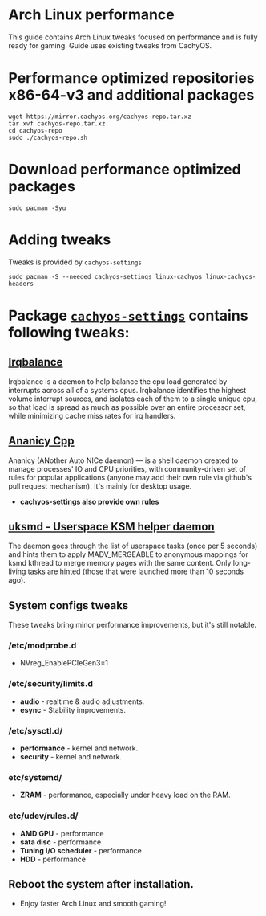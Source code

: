 # Arch Linux performance
This guide contains Arch Linux tweaks focused on performance and is fully ready for gaming. Guide uses existing tweaks from CachyOS.

# Performance optimized repositories x86-64-v3 and additional packages

```
wget https://mirror.cachyos.org/cachyos-repo.tar.xz
tar xvf cachyos-repo.tar.xz
cd cachyos-repo
sudo ./cachyos-repo.sh
```
# Download performance optimized packages
```
sudo pacman -Syu
```

# Adding tweaks
Tweaks is provided by `cachyos-settings`

```
sudo pacman -S --needed cachyos-settings linux-cachyos linux-cachyos-headers
```
# Package [`cachyos-settings`](https://github.com/CachyOS/CachyOS-Settings) contains following tweaks:

## [Irqbalance](https://github.com/Irqbalance/irqbalance)
Irqbalance is a daemon to help balance the cpu load generated by interrupts across all of a systems cpus. Irqbalance identifies the highest volume interrupt sources, and isolates each of them to a single unique cpu, so that load is spread as much as possible over an entire processor set, while minimizing cache miss rates for irq handlers.

## [Ananicy Cpp](https://gitlab.com/ananicy-cpp/ananicy-cpp)
Ananicy (ANother Auto NICe daemon) — is a shell daemon created to manage processes' IO and CPU priorities, with community-driven set of rules for popular applications (anyone may add their own rule via github's pull request mechanism). It's mainly for desktop usage.
- **cachyos-settings also provide own rules**

## [uksmd - Userspace KSM helper daemon](https://codeberg.org/pf-kernel/uksmd)
The daemon goes through the list of userspace tasks (once per 5 seconds) and hints them to apply MADV_MERGEABLE to anonymous mappings for ksmd kthread to merge memory pages with the same content. Only long-living tasks are hinted (those that were launched more than 10 seconds ago).

## System configs tweaks
These tweaks bring minor performance improvements, but it's still notable.

### /etc/modprobe.d
- NVreg_EnablePCIeGen3=1

### /etc/security/limits.d
- **audio** - realtime & audio adjustments.
- **esync** - Stability improvements.

### /etc/sysctl.d/
- **performance** - kernel and network.
- **security** - kernel and network.

### etc/systemd/
- **ZRAM** - performance, especially under heavy load on the RAM.

### etc/udev/rules.d/
- **AMD GPU** - performance
- **sata disc** - performance
- **Tuning I/O scheduler** - performance
- **HDD** - performance

## Reboot the system after installation.
- Enjoy faster Arch Linux and smooth gaming! 
